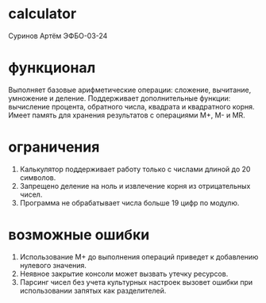 # calculator
Суринов Артём ЭФБО-03-24
# функционал
Выполняет базовые арифметические операции: сложение, вычитание, умножение и деление. Поддерживает дополнительные функции: вычисление процента, обратного числа, квадрата и квадратного корня. Имеет память для хранения результатов с операциями M+, M- и MR.
# ограничения
1) Калькулятор поддерживает работу только с числами длиной до 20 символов. 
2) Запрещено деление на ноль и извлечение корня из отрицательных чисел. 
3) Программа не обрабатывает числа больше 19 цифр по модулю.
# возможные ошибки 
1) Использование M+ до выполнения операций приведет к добавлению нулевого значения.
2) Неявное закрытие консоли может вызвать утечку ресурсов.
3) Парсинг чисел без учета культурных настроек вызовет ошибки при использовании запятых как разделителей.
